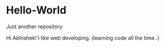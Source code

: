 # Hello-World
Just another repository

 Hi Abhishek!
  I like web developing. (learning code all the time..)
